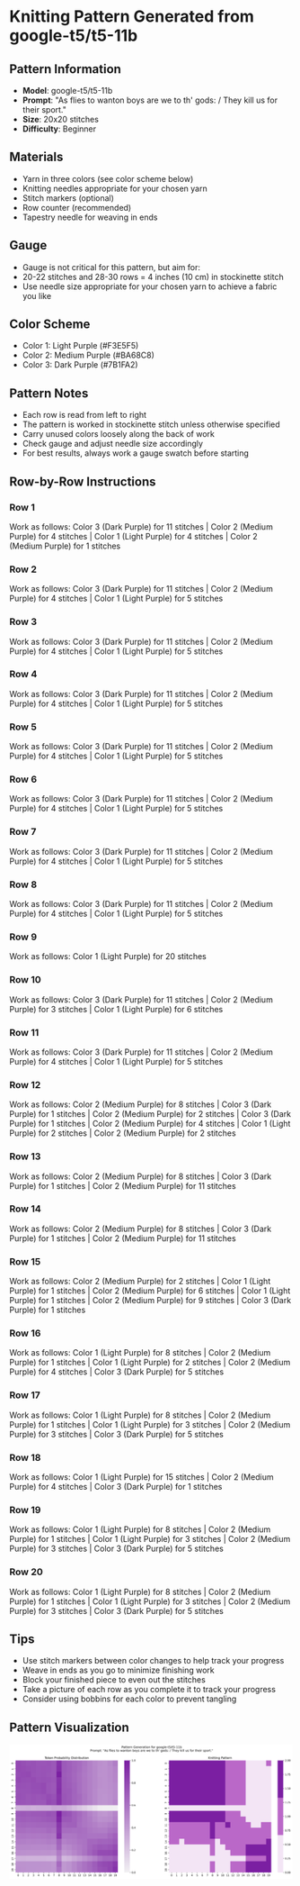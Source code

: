 # Knitting Pattern Generated from google-t5/t5-11b

## Pattern Information
- **Model**: google-t5/t5-11b
- **Prompt**: "As flies to wanton boys are we to th' gods: / They kill us for their sport."
- **Size**: 20x20 stitches
- **Difficulty**: Beginner

## Materials
- Yarn in three colors (see color scheme below)
- Knitting needles appropriate for your chosen yarn
- Stitch markers (optional)
- Row counter (recommended)
- Tapestry needle for weaving in ends

## Gauge
- Gauge is not critical for this pattern, but aim for:
- 20-22 stitches and 28-30 rows = 4 inches (10 cm) in stockinette stitch
- Use needle size appropriate for your chosen yarn to achieve a fabric you like

## Color Scheme
- Color 1: Light Purple (#F3E5F5)
- Color 2: Medium Purple (#BA68C8)
- Color 3: Dark Purple (#7B1FA2)

## Pattern Notes
- Each row is read from left to right
- The pattern is worked in stockinette stitch unless otherwise specified
- Carry unused colors loosely along the back of work
- Check gauge and adjust needle size accordingly
- For best results, always work a gauge swatch before starting

## Row-by-Row Instructions

### Row 1
Work as follows: Color 3 (Dark Purple) for 11 stitches | Color 2 (Medium Purple) for 4 stitches | Color 1 (Light Purple) for 4 stitches | Color 2 (Medium Purple) for 1 stitches

### Row 2
Work as follows: Color 3 (Dark Purple) for 11 stitches | Color 2 (Medium Purple) for 4 stitches | Color 1 (Light Purple) for 5 stitches

### Row 3
Work as follows: Color 3 (Dark Purple) for 11 stitches | Color 2 (Medium Purple) for 4 stitches | Color 1 (Light Purple) for 5 stitches

### Row 4
Work as follows: Color 3 (Dark Purple) for 11 stitches | Color 2 (Medium Purple) for 4 stitches | Color 1 (Light Purple) for 5 stitches

### Row 5
Work as follows: Color 3 (Dark Purple) for 11 stitches | Color 2 (Medium Purple) for 4 stitches | Color 1 (Light Purple) for 5 stitches

### Row 6
Work as follows: Color 3 (Dark Purple) for 11 stitches | Color 2 (Medium Purple) for 4 stitches | Color 1 (Light Purple) for 5 stitches

### Row 7
Work as follows: Color 3 (Dark Purple) for 11 stitches | Color 2 (Medium Purple) for 4 stitches | Color 1 (Light Purple) for 5 stitches

### Row 8
Work as follows: Color 3 (Dark Purple) for 11 stitches | Color 2 (Medium Purple) for 4 stitches | Color 1 (Light Purple) for 5 stitches

### Row 9
Work as follows: Color 1 (Light Purple) for 20 stitches

### Row 10
Work as follows: Color 3 (Dark Purple) for 11 stitches | Color 2 (Medium Purple) for 3 stitches | Color 1 (Light Purple) for 6 stitches

### Row 11
Work as follows: Color 3 (Dark Purple) for 11 stitches | Color 2 (Medium Purple) for 4 stitches | Color 1 (Light Purple) for 5 stitches

### Row 12
Work as follows: Color 2 (Medium Purple) for 8 stitches | Color 3 (Dark Purple) for 1 stitches | Color 2 (Medium Purple) for 2 stitches | Color 3 (Dark Purple) for 1 stitches | Color 2 (Medium Purple) for 4 stitches | Color 1 (Light Purple) for 2 stitches | Color 2 (Medium Purple) for 2 stitches

### Row 13
Work as follows: Color 2 (Medium Purple) for 8 stitches | Color 3 (Dark Purple) for 1 stitches | Color 2 (Medium Purple) for 11 stitches

### Row 14
Work as follows: Color 2 (Medium Purple) for 8 stitches | Color 3 (Dark Purple) for 1 stitches | Color 2 (Medium Purple) for 11 stitches

### Row 15
Work as follows: Color 2 (Medium Purple) for 2 stitches | Color 1 (Light Purple) for 1 stitches | Color 2 (Medium Purple) for 6 stitches | Color 1 (Light Purple) for 1 stitches | Color 2 (Medium Purple) for 9 stitches | Color 3 (Dark Purple) for 1 stitches

### Row 16
Work as follows: Color 1 (Light Purple) for 8 stitches | Color 2 (Medium Purple) for 1 stitches | Color 1 (Light Purple) for 2 stitches | Color 2 (Medium Purple) for 4 stitches | Color 3 (Dark Purple) for 5 stitches

### Row 17
Work as follows: Color 1 (Light Purple) for 8 stitches | Color 2 (Medium Purple) for 1 stitches | Color 1 (Light Purple) for 3 stitches | Color 2 (Medium Purple) for 3 stitches | Color 3 (Dark Purple) for 5 stitches

### Row 18
Work as follows: Color 1 (Light Purple) for 15 stitches | Color 2 (Medium Purple) for 4 stitches | Color 3 (Dark Purple) for 1 stitches

### Row 19
Work as follows: Color 1 (Light Purple) for 8 stitches | Color 2 (Medium Purple) for 1 stitches | Color 1 (Light Purple) for 3 stitches | Color 2 (Medium Purple) for 3 stitches | Color 3 (Dark Purple) for 5 stitches

### Row 20
Work as follows: Color 1 (Light Purple) for 8 stitches | Color 2 (Medium Purple) for 1 stitches | Color 1 (Light Purple) for 3 stitches | Color 2 (Medium Purple) for 3 stitches | Color 3 (Dark Purple) for 5 stitches

## Tips
- Use stitch markers between color changes to help track your progress
- Weave in ends as you go to minimize finishing work
- Block your finished piece to even out the stitches
- Take a picture of each row as you complete it to track your progress
- Consider using bobbins for each color to prevent tangling

## Pattern Visualization
![Pattern Visualization](pattern_t5_11b_As_flies_to_wanton_b.png)